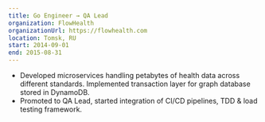 ```yaml
---
title: Go Engineer → QA Lead
organization: FlowHealth
organizationUrl: https://flowhealth.com
location: Tomsk, RU
start: 2014-09-01
end: 2015-08-31
---
```


- Developed microservices handling petabytes of health data across different standards. Implemented transaction layer for graph database stored in DynamoDB. 
- Promoted to QA Lead, started integration of CI/CD pipelines, TDD & load testing framework.
